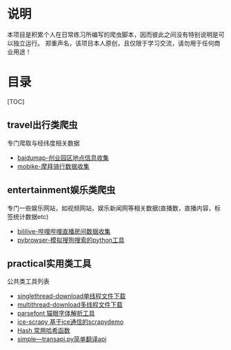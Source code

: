 

# 说明
本项目是积累个人在日常练习所编写的爬虫脚本，因而彼此之间没有特别说明是可以独立运行。
郑重声名，该项目本人原创，且仅限于学习交流，请勿用于任何商业用途！

# 目录
[TOC]

## travel出行类爬虫
专门爬取与经纬度相关数据
  * [baidumap-创业园区地点信息收集](https://github.com/cchinm/python-spider/tree/master/travel/baidumap)
  * [mobike-摩拜骑行数据收集](https://github.com/cchinm/python-spider/tree/master/travel)
  
 

## entertainment娱乐类爬虫
专门一些娱乐网站，如视频网站，娱乐新闻网等相关数据(直播数，直播内容，标签统计数据etc)
  * [bililive-哔哩哔哩直播房间数据收集](https://github.com/cchinm/python-spider/tree/master/entertainment/bililive)
  * [pybrowser-模拟搜狗搜索的python工具](https://github.com/cchinm/python-spider/tree/master/entertainment/pybrowser)

## practical实用类工具
公共类工具列表
 * [singlethread-download单线程文件下载](https://github.com/cchinm/python-spider/tree/master/practical)
 * [multithread-download多线程文件下载](https://github.com/cchinm/python-spider/tree/master/practical)
 * [parsefont 猫眼字体解析工具](https://github.com/cchinm/python-spider/tree/master/practical/parsefont)
 * [ice-scrapy 基于ice通信的scrapydemo](https://github.com/cchinm/python-spider/tree/master/practical/ice-scrapy)
 * [Hash 常用哈希函数](https://github.com/cchinm/python-spider/tree/master/practical)
 * [simple—transapi.py简单翻译api](https://github.com/cchinm/python-spider/tree/master/practical)

 
 